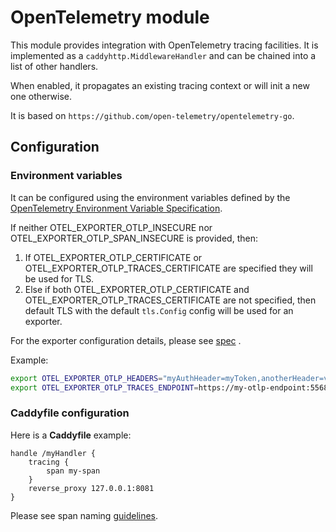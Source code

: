 # OpenTelemetry module

This module provides integration with OpenTelemetry tracing facilities. It is implemented
as a `caddyhttp.MiddlewareHandler` and can be chained into a list of other handlers.

When enabled, it propagates an existing tracing context or will init a new one otherwise.

It is based on `https://github.com/open-telemetry/opentelemetry-go`.

## Configuration

### Environment variables

It can be configured using the environment variables defined
by the [OpenTelemetry Environment Variable Specification](https://github.com/open-telemetry/opentelemetry-specification/blob/main/specification/sdk-environment-variables.md).


If neither OTEL_EXPORTER_OTLP_INSECURE nor OTEL_EXPORTER_OTLP_SPAN_INSECURE is provided, then:

1. If OTEL_EXPORTER_OTLP_CERTIFICATE or OTEL_EXPORTER_OTLP_TRACES_CERTIFICATE are specified they will be used for TLS.
2. Else if both OTEL_EXPORTER_OTLP_CERTIFICATE and OTEL_EXPORTER_OTLP_TRACES_CERTIFICATE are not specified, then default
   TLS with the default `tls.Config` config will be used for an exporter.

For the exporter configuration details, please
see [spec](https://github.com/open-telemetry/opentelemetry-specification/blob/v1.7.0/specification/protocol/exporter.md)
.

Example:

```bash
export OTEL_EXPORTER_OTLP_HEADERS="myAuthHeader=myToken,anotherHeader=value"
export OTEL_EXPORTER_OTLP_TRACES_ENDPOINT=https://my-otlp-endpoint:55680
```

### Caddyfile configuration

Here is a **Caddyfile** example:

```
handle /myHandler {
	tracing {
		span my-span
	}
	reverse_proxy 127.0.0.1:8081
}
```

Please see span naming [guidelines](https://github.com/open-telemetry/opentelemetry-specification/blob/v1.7.0/specification/trace/api.md).